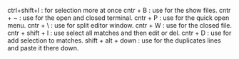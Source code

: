 ctrl+shift+l : for selection more at once 
cntr + B : use for the show files.
cntr + ~ : use for the open and closed terminal.
cntr + P : use for the quick open menu.
cntr + \ : use for split editor window.
cntr + W : use for the closed file.
cntr + shift + l : use select all matches and then edit or del.
cntr + D : use for add selection to matches.
shift + alt + down : use for the duplicates lines and paste it there down.